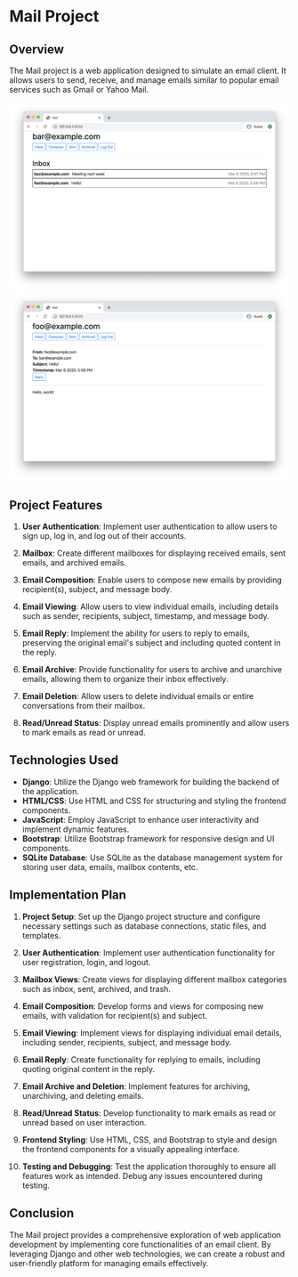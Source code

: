 # Mail Project

## Overview

The Mail project is a web application designed to simulate an email client. It allows users to send, receive, and manage emails similar to popular email services such as Gmail or Yahoo Mail.

![](./inbox.png)
![](./email.png)

## Project Features

1. **User Authentication**: Implement user authentication to allow users to sign up, log in, and log out of their accounts.

2. **Mailbox**: Create different mailboxes for displaying received emails, sent emails, and archived emails.

3. **Email Composition**: Enable users to compose new emails by providing recipient(s), subject, and message body.

4. **Email Viewing**: Allow users to view individual emails, including details such as sender, recipients, subject, timestamp, and message body.

5. **Email Reply**: Implement the ability for users to reply to emails, preserving the original email's subject and including quoted content in the reply.

6. **Email Archive**: Provide functionality for users to archive and unarchive emails, allowing them to organize their inbox effectively.

7. **Email Deletion**: Allow users to delete individual emails or entire conversations from their mailbox.

8. **Read/Unread Status**: Display unread emails prominently and allow users to mark emails as read or unread.

## Technologies Used

- **Django**: Utilize the Django web framework for building the backend of the application.
- **HTML/CSS**: Use HTML and CSS for structuring and styling the frontend components.
- **JavaScript**: Employ JavaScript to enhance user interactivity and implement dynamic features.
- **Bootstrap**: Utilize Bootstrap framework for responsive design and UI components.
- **SQLite Database**: Use SQLite as the database management system for storing user data, emails, mailbox contents, etc.

## Implementation Plan

1. **Project Setup**: Set up the Django project structure and configure necessary settings such as database connections, static files, and templates.

2. **User Authentication**: Implement user authentication functionality for user registration, login, and logout.

3. **Mailbox Views**: Create views for displaying different mailbox categories such as inbox, sent, archived, and trash.

4. **Email Composition**: Develop forms and views for composing new emails, with validation for recipient(s) and subject.

5. **Email Viewing**: Implement views for displaying individual email details, including sender, recipients, subject, and message body.

6. **Email Reply**: Create functionality for replying to emails, including quoting original content in the reply.

7. **Email Archive and Deletion**: Implement features for archiving, unarchiving, and deleting emails.

8. **Read/Unread Status**: Develop functionality to mark emails as read or unread based on user interaction.

9. **Frontend Styling**: Use HTML, CSS, and Bootstrap to style and design the frontend components for a visually appealing interface.

10. **Testing and Debugging**: Test the application thoroughly to ensure all features work as intended. Debug any issues encountered during testing.

## Conclusion

The Mail project provides a comprehensive exploration of web application development by implementing core functionalities of an email client. By leveraging Django and other web technologies, we can create a robust and user-friendly platform for managing emails effectively.
